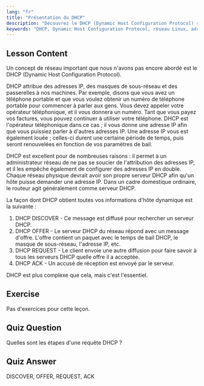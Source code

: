 ```yaml
---
lang: "fr"
title: "Présentation du DHCP"
description: "Découvrez le DHCP (Dynamic Host Configuration Protocol) sous Linux. Comprenez comment DHCP attribue les adresses IP et son processus en quatre étapes. Commencez votre parcours de mise en réseau Linux !"
keywords: "DHCP, Dynamic Host Configuration Protocol, réseau Linux, adresse IP, tutoriel DHCP, débutant, guide"
---
```


## Lesson Content

Un concept de réseau important que nous n'avons pas encore abordé est le DHCP (Dynamic Host Configuration Protocol).

DHCP attribue des adresses IP, des masques de sous-réseau et des passerelles à nos machines. Par exemple, disons que vous avez un téléphone portable et que vous voulez obtenir un numéro de téléphone portable pour commencer à parler aux gens. Vous devez appeler votre opérateur téléphonique, et il vous donnera un numéro. Tant que vous payez vos factures, vous pouvez continuer à utiliser votre téléphone. DHCP est l'opérateur téléphonique dans ce cas ; il vous donne une adresse IP afin que vous puissiez parler à d'autres adresses IP. Une adresse IP vous est également louée ; celles-ci durent une certaine période de temps, puis seront renouvelées en fonction de vos paramètres de bail.

DHCP est excellent pour de nombreuses raisons : il permet à un administrateur réseau de ne pas se soucier de l'attribution des adresses IP, et il les empêche également de configurer des adresses IP en double. Chaque réseau physique devrait avoir son propre serveur DHCP afin qu'un hôte puisse demander une adresse IP. Dans un cadre domestique ordinaire, le routeur agit généralement comme serveur DHCP.

La façon dont DHCP obtient toutes vos informations d'hôte dynamique est la suivante :

1. DHCP DISCOVER - Ce message est diffusé pour rechercher un serveur DHCP.
2. DHCP OFFER - Le serveur DHCP du réseau répond avec un message d'offre. L'offre contient un paquet avec le temps de bail DHCP, le masque de sous-réseau, l'adresse IP, etc.
3. DHCP REQUEST - Le client envoie une autre diffusion pour faire savoir à tous les serveurs DHCP quelle offre il a acceptée.
4. DHCP ACK - Un accusé de réception est envoyé par le serveur.

DHCP est plus complexe que cela, mais c'est l'essentiel.

## Exercise

Pas d'exercices pour cette leçon.

## Quiz Question

Quelles sont les étapes d'une requête DHCP ?

## Quiz Answer

DISCOVER, OFFER, REQUEST, ACK
